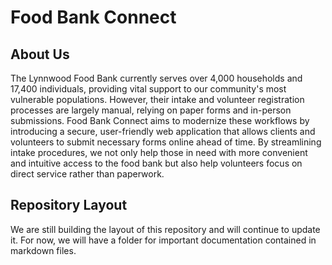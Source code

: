 # Food Bank Connect
## About Us
The Lynnwood Food Bank currently serves over 4,000 households and 17,400 individuals, providing vital support to our community's most vulnerable populations. However, their intake and volunteer registration processes are largely manual, relying on paper forms and in-person submissions. Food Bank Connect aims to modernize these workflows by introducing a secure, user-friendly web application that allows clients and volunteers to submit necessary forms online ahead of time. By streamlining intake procedures, we not only help those in need with more convenient and intuitive access to the food bank but also help volunteers focus on direct service rather than paperwork. 

## Repository Layout
We are still building the layout of this repository and will continue to update it. For now, we will have a folder for important documentation contained in markdown files.
